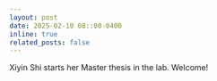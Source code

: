 ```yaml
---
layout: post
date: 2025-02-10 08::00-0400
inline: true
related_posts: false
---
```


Xiyin Shi starts her Master thesis in the lab. Welcome!
